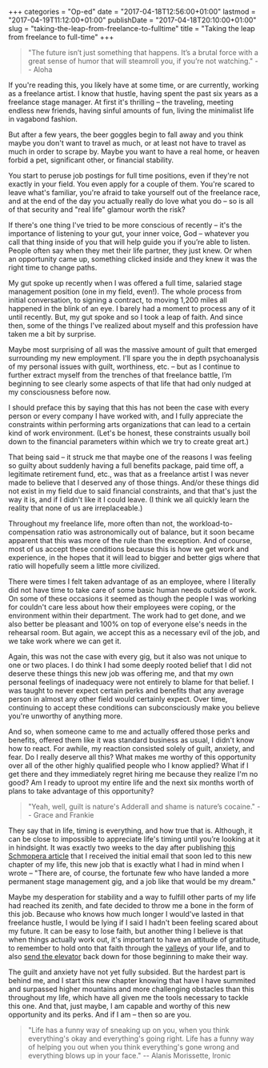 +++
categories = "Op-ed"
date = "2017-04-18T12:56:00+01:00"
lastmod = "2017-04-19T11:12:00+01:00"
publishDate = "2017-04-18T20:10:00+01:00"
slug = "taking-the-leap-from-freelance-to-fulltime"
title = "Taking the leap from freelance to full-time"
+++

>"The future isn’t just something that happens. It’s a brutal force with a great sense of humor that will steamroll you, if you’re not watching." -- Aloha

If you're reading this, you likely have at some time, or are currently, working as a freelance artist. I know that hustle, having spent the past six years as a freelance stage manager. At first it's thrilling – the traveling, meeting endless new friends, having sinful amounts of fun, living the minimalist life in vagabond fashion.

But after a few years, the beer goggles begin to fall away and you think maybe you don't want to travel as much, or at least not have to travel as much in order to scrape by. Maybe you want to have a real home, or heaven forbid a pet, significant other, or financial stability.

You start to peruse job postings for full time positions, even if they're not exactly
in your field. You even apply for a couple of them. You're scared to leave what's familiar, you're afraid to take yourself out of the freelance race, and at the end of the day you actually really do love what you do – so is all of that security and "real life" glamour worth the risk?

If there's one thing I've tried to be more conscious of recently – it's the importance of listening to your gut, your inner voice, God – whatever you call that thing inside of you that will help guide you if you’re able to listen. People often say when they met their life partner, they just knew. Or when an opportunity came up, something clicked inside and they knew it was the right time to change paths.

My gut spoke up recently when I was offered a full time, salaried stage management position (one in my field, even!). The whole process from initial conversation, to signing a contract, to moving 1,200 miles all happened in the blink of an eye. I barely had a moment to process any of it until recently. But, my gut spoke and so I took a leap of faith. And since then, some of the things I've realized about myself and this profession have taken me a bit by surprise.

Maybe most surprising of all was the massive amount of guilt that emerged surrounding my new employment. I'll spare you the in depth psychoanalysis of my personal issues with guilt, worthiness, etc. – but as I continue to further extract myself from the trenches of that freelance battle, I’m beginning to see clearly some aspects of that life that had only nudged at my consciousness before now.

I should preface this by saying that this has not been the case with every person or every company I have worked with, and I fully appreciate the constraints within performing arts organizations that can lead to a certain kind of work environment. (Let's be honest, these constraints usually boil down to the financial parameters within which we try to create great art.)

That being said – it struck me that maybe one of the reasons I was feeling so guilty about suddenly having a full benefits package, paid time off, a legitimate retirement fund, etc., was that as a freelance artist I was never made to believe that I deserved any of those things. And/or these things did not exist in my field due to said financial constraints, and that that's just the way it is, and if I didn't like it I could leave. (I think we all quickly learn the reality that none of us are irreplaceable.)

Throughout my freelance life, more often than not, the workload-to-compensation ratio was astronomically out of balance, but it soon became apparent that this was more of the rule than the exception. And of course, most of us accept these conditions because this is how we get work and experience, in the hopes that it will lead to bigger and better gigs where that ratio will hopefully seem a little more civilized.

There were times I felt taken advantage of as an employee, where I literally did not have time to take care of some basic human needs outside of work. On some of these occasions it seemed as though the people I was working for couldn't care less about how their employees were coping, or the environment within their department. The work had to get done, and we also better be pleasant and 100% on top of everyone else's needs in the rehearsal room. But again, we accept this as a necessary evil of the job, and we take work where we can get it.

Again, this was not the case with every gig, but it also was not unique to one or two places. I do think I had some deeply rooted belief that I did not deserve these things this new job was offering me, and that my own personal feelings of inadequacy were not entirely to blame for that belief. I was taught to never expect certain perks and benefits that any average person in almost any other field would certainly expect. Over time, continuing to accept these conditions can subconsciously make you believe you're unworthy of anything more.

And so, when someone came to me and actually offered those perks and benefits, offered them like it was standard business as usual, I didn't know how to react. For awhile, my reaction consisted solely of guilt, anxiety, and fear. Do I really deserve all this? What makes me worthy of this opportunity over all of the other highly qualified people who I know applied? What if I get there and they immediately regret hiring me because they realize I'm no good? Am I ready to uproot my entire life and the next six months worth of plans to take advantage of this opportunity?

>"Yeah, well, guilt is nature's Adderall and shame is nature’s cocaine." -- Grace and Frankie

They say that in life, timing is everything, and how true that is. Although, it can be close to impossible to appreciate life's timing until you’re looking at it in hindsight. It was exactly two weeks to the day after publishing [this Schmopera article](/real-talk-the-unspoken-realities-of-a-professional-artistic-life/) that I received the initial email that soon led to this new chapter of my life, this new job that is exactly what I had in mind when I wrote – "There are, of course, the fortunate few who have landed a more permanent stage management gig, and a job like that would be my dream."

Maybe my desperation for stability and a way to fulfill other parts of my life had reached its zenith, and fate decided to throw me a bone in the form of this job. Because who knows how much longer I would've lasted in that freelance hustle, I would be lying if I said I hadn't been feeling scared about my future. It can be easy to lose faith, but another thing I believe is that when things actually work out, it's important to have an attitude of gratitude, to remember to hold onto that faith through the [valleys](/when-lost-find-roots/) of your life, and to also [send the elevator](/artistic-success-pay-it-forward/) back down for those beginning to make their way.

The guilt and anxiety have not yet fully subsided. But the hardest part is behind me, and I start this new chapter knowing that have I have summited and surpassed higher mountains and more challenging obstacles than this throughout my life, which have all given me the tools necessary to tackle this one. And that, just maybe, I am capable and worthy of this new opportunity and its perks. And if I am – then so are you.

>"Life has a funny way of sneaking up on you, when you think everything's okay and everything's going right. Life has a funny way of helping you out when you think everything's gone wrong and everything blows up in your face." -- Alanis Morissette, Ironic
